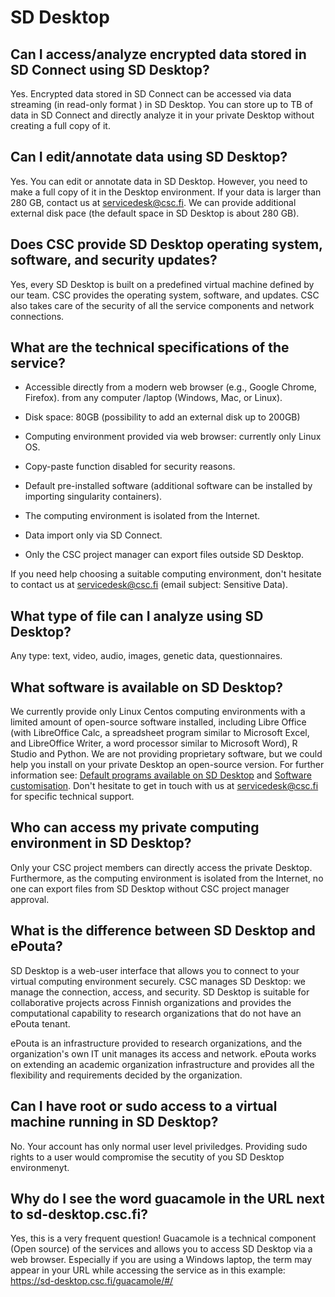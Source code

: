 # SD Desktop 

## Can I access/analyze encrypted data stored in SD Connect using SD Desktop?
Yes. Encrypted data stored in SD Connect can be accessed via data streaming (in read-only format ) in SD Desktop. You can store up to TB of data in SD Connect and directly analyze it in your private Desktop without creating a full copy of it. 

## Can I edit/annotate data using SD Desktop?
Yes. You can edit or annotate data in SD Desktop. However, you need to make a full copy of it in the Desktop environment. If your data is larger than  280 GB, contact us at servicedesk@csc.fi. We can provide additional external disk pace (the default space in SD Desktop is about 280 GB). 

## Does CSC provide SD Desktop operating system, software, and security updates?
Yes, every SD Desktop is built on a predefined virtual machine defined by our team. CSC provides the operating system, software, and updates. CSC also takes care of the security of all the service components and network connections.

## What are the technical specifications of the service?

* Accessible directly from a modern web browser (e.g., Google Chrome, Firefox). from any computer /laptop (Windows, Mac, or Linux).

* Disk space: 80GB (possibility to add an external disk up to 200GB)

* Computing environment provided via web browser: currently only Linux OS.

* Copy-paste function disabled for security reasons.

* Default pre-installed software (additional software can be installed by importing singularity containers).

* The computing environment is isolated from the Internet.

* Data import only via SD Connect.

* Only the CSC project manager can export files outside SD Desktop.

If you need help choosing a suitable computing environment, don't hesitate to contact us at servicedesk@csc.fi (email subject: Sensitive Data). 

## What type of file can I analyze using SD Desktop?
Any type: text, video, audio, images, genetic data, questionnaires.

## What software is available on SD Desktop?

We currently provide only Linux Centos computing environments with a limited amount of open-source software installed, including Libre Office (with LibreOffice Calc, a spreadsheet program similar to Microsoft Excel, and LibreOffice Writer,  a word processor similar to Microsoft Word), R Studio and Python. We are not providing proprietary software, but we could help you install on your private Desktop an open-source version. 
For further information see: [Default programs available on SD Desktop](../../data/sensitive-data/sd_desktop.md#default-programs-available-on-sd-desktop) and [Software customisation](../../data/sensitive-data/sd_desktop.md#software-customisation).
Don't hesitate to get in touch with us at servicedesk@csc.fi for specific technical support.

## Who can access my private computing environment in SD Desktop?
Only your CSC project members can directly access the private Desktop. Furthermore, as the computing environment is isolated from the Internet, no one can export files from SD Desktop without CSC project manager approval. 

## What is the difference between SD Desktop and ePouta?
SD Desktop is a web-user interface that allows you to connect to your virtual computing environment securely. CSC manages SD Desktop: we manage the connection, access, and security. 
SD Desktop is suitable for collaborative projects across Finnish organizations and provides the computational capability to research organizations that do not have an ePouta tenant. 

ePouta is an infrastructure provided to research organizations, and the organization's own IT unit manages its access and network. ePouta works on extending an academic organization infrastructure and provides all the flexibility and requirements decided by the organization. 

## Can I have root or sudo access to a virtual machine running in SD Desktop?
No. Your account has only normal user level priviledges. Providing sudo rights to a user would compromise the secutity of you SD Desktop environmenyt. 

## Why do I see the word guacamole in the URL next to sd-desktop.csc.fi?
Yes, this is a very frequent question! Guacamole is a technical component (Open source)  of the services and allows you to access SD Desktop via a web browser. Especially if you are using a Windows laptop, the term may appear in your URL while accessing the service as in this example: https://sd-desktop.csc.fi/guacamole/#/


   



